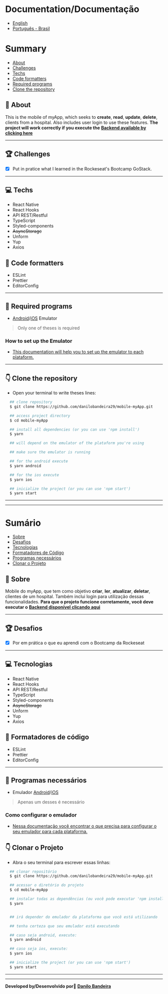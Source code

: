 
# Documentation/Documentação
- [English](#-Summary)
- [Português - Brasil](#-Sumário)

# Summary
- [About](#-About)
- [Challenges](#-Challenges)
- [Techs](#-Techs)
- [Code formatters](#-Code-formatters)
- [Required programs](#-Required-programs)
- [Clone the repository](#-Clone-the-repository)


## 📝 About
This is the mobile of myApp, which seeks to **create**, **read**, **update**, **delete**,
clients from a hospital. Also includes user login to use these features.
**The project will work correctly if you execute the** <a href="https://github.com/danilobandeira29/backend-myApp" target="_blank">**Backend available by clicking here**</a>

---

## 🏆 Challenges
- [x] Put in pratice what I learned in the Rockeseat's Bootcamp GoStack.

---

## 💻 Techs
- React Native
- React Hooks
- API REST/Restful
- TypeScript
- Styled-components
- ~~AsyncStorage~~
- Unform
- Yup
- Axios

## 💅 Code formatters
- ESLint
- Prettier
- EditorConfig

---

## 🛑 Required programs
- [Android](https://developer.android.com/studio)/[iOS](https://developer.apple.com/xcode/) Emulator
> Only one of theses is required
### How to set up the Emulator
- [This documentation will help you to set up the emulator to each plataform.](https://react-native.rocketseat.dev/)

---

## 👇 Clone the repository
- Open your terminal to write theses lines:
```bash
  ## clone repository
  $ git clone https://github.com/danilobandeira29/mobile-myApp.git

  ## access project directory
  $ cd mobile-myApp

  ## install all dependencies (or you can use 'npm install')
  $ yarn

  ## will depend on the emulator of the plataform you're using

  ## make sure the emulator is running

  ## for the android execute
  $ yarn android

  ## for the ios execute
  $ yarn ios

  ## inicialize the project (or you can use 'npm start')
  $ yarn start
```

---
---

# Sumário
- [Sobre](#-Sobre)
- [Desafios](#-Desafios)
- [Tecnologias](#-Tecnologias)
- [Formatadores de Código](#-Formatadores-de-Código)
- [Programas necessários](#-Programas-necessários)
- [Clonar o Projeto](#-Clonar-o-Projeto)


## 📝 Sobre
Mobile do myApp, que tem como objetivo **criar**, **ler**, **atualizar**, **deletar**,
clientes de um hospital. Também inclui login para utilização dessas funcionalidades.
**Para que o projeto funcione corretamente, você deve executar o**
<a href="https://github.com/danilobandeira29/backend-myApp" target="_blank">**Backend disponível clicando aqui**</a>


---

## 🏆 Desafios
- [x] Por em prática o que eu aprendi com o Bootcamp da Rockeseat

---

## 💻 Tecnologias
- React Native
- React Hooks
- API REST/Restful
- TypeScript
- Styled-components
- ~~AsyncStorage~~
- Unform
- Yup
- Axios

## 💅 Formatadores de código
- ESLint
- Prettier
- EditorConfig

---

## 🛑 Programas necessários
- Emulador [Android](https://developer.android.com/studio)/[iOS](https://developer.apple.com/xcode/)
> Apenas um desses é necessário
### Como configurar o emulador
- [Nessa documentação você encontrar o que precisa para configurar o seu emulador para cada plataforma.](https://react-native.rocketseat.dev/)

## 👇 Clonar o Projeto
- Abra o seu terminal para escrever essas linhas:
```bash
  ## clonar repositório
  $ git clone https://github.com/danilobandeira29/mobile-myApp.git

  ## acessar o diretório do projeto
  $ cd mobile-myApp

  ## instalar todas as dependências (ou você pode executar 'npm install')
  $ yarn


  ## irá depender do emulador da plataforma que você está utilizando

  ## tenha certeza que seu emulador está executando

  ## caso seja android, execute:
  $ yarn android

  ## caso seja ios, execute:
  $ yarn ios

  ## inicialize the project (or you can use 'npm start')
  $ yarn start
```
---
---

**Developed by/Desenvolvido por**💜
<a href="https://www.linkedin.com/in/danilo-bandeira-4411851a4/">**Danilo Bandeira</a>**
